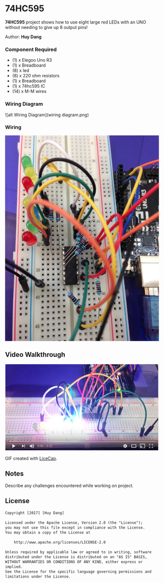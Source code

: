 # 74HC595

**74HC595** project shows how to use eight large red LEDs with an UNO without needing to give up 8 output pins!

Author: **Huy Dang**

### Component Required

- (1) x Elegoo Uno R3 
- (1) x Breadboard
- (8) x led
- (8) x 220 ohm resistors 
- (1) x Breadboard
- (1) x 74hc595 IC 
- (14) x M-M wires

### Wiring Diagram

![alt Wiring Diagram](wiring diagram.png)

### Wiring

![alt Wiring](wiring.jpg)

## Video Walkthrough

[![Video Walkthrough](video_cover.png)](https://youtu.be/ECGY9yqEhiM)

GIF created with [LiceCap](http://www.cockos.com/licecap/).

## Notes

Describe any challenges encountered while working on project.

## License

    Copyright [2017] [Huy Dang]

    Licensed under the Apache License, Version 2.0 (the "License");
    you may not use this file except in compliance with the License.
    You may obtain a copy of the License at

        http://www.apache.org/licenses/LICENSE-2.0

    Unless required by applicable law or agreed to in writing, software
    distributed under the License is distributed on an "AS IS" BASIS,
    WITHOUT WARRANTIES OR CONDITIONS OF ANY KIND, either express or implied.
    See the License for the specific language governing permissions and
    limitations under the License.
